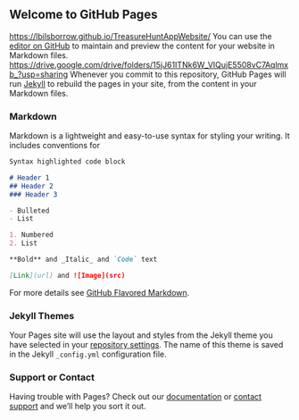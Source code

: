 ## Welcome to GitHub Pages
https://lbilsborrow.github.io/TreasureHuntAppWebsite/
You can use the [editor on GitHub](https://github.com/lbilsborrow/TreasureHuntAppWebsite/edit/gh-pages/index.md) to maintain and preview the content for your website in Markdown files.
https://drive.google.com/drive/folders/15jJ61ITNk6W_VIQujE5508vC7Aqlmxb_?usp=sharing
Whenever you commit to this repository, GitHub Pages will run [Jekyll](https://jekyllrb.com/) to rebuild the pages in your site, from the content in your Markdown files.

### Markdown

Markdown is a lightweight and easy-to-use syntax for styling your writing. It includes conventions for

```markdown
Syntax highlighted code block

# Header 1
## Header 2
### Header 3

- Bulleted
- List

1. Numbered
2. List

**Bold** and _Italic_ and `Code` text

[Link](url) and ![Image](src)
```

For more details see [GitHub Flavored Markdown](https://guides.github.com/features/mastering-markdown/).

### Jekyll Themes

Your Pages site will use the layout and styles from the Jekyll theme you have selected in your [repository settings](https://github.com/lbilsborrow/TreasureHuntAppWebsite/settings/pages). The name of this theme is saved in the Jekyll `_config.yml` configuration file.

### Support or Contact

Having trouble with Pages? Check out our [documentation](https://docs.github.com/categories/github-pages-basics/) or [contact support](https://support.github.com/contact) and we’ll help you sort it out.
